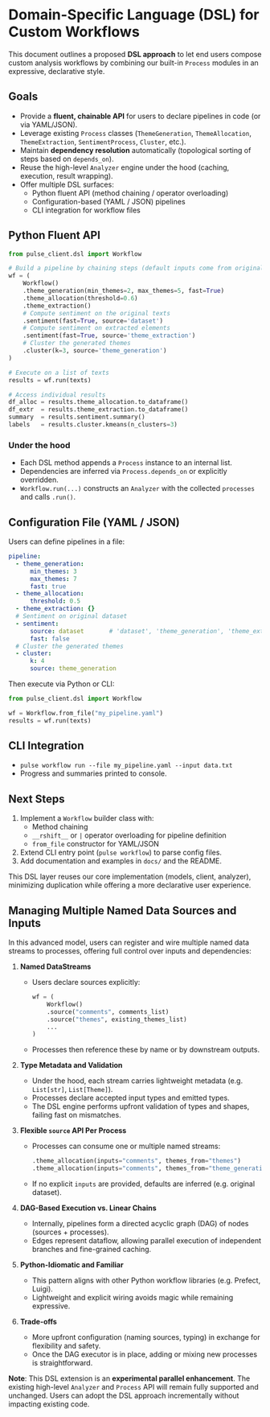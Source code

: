  # Domain-Specific Language (DSL) for Custom Workflows

 This document outlines a proposed **DSL approach** to let end users compose custom analysis workflows by combining our built-in `Process` modules in an expressive, declarative style.

 ## Goals

 - Provide a **fluent, chainable API** for users to declare pipelines in code (or via YAML/JSON).
 - Leverage existing `Process` classes (`ThemeGeneration`, `ThemeAllocation`, `ThemeExtraction`, `SentimentProcess`, `Cluster`, etc.).
 - Maintain **dependency resolution** automatically (topological sorting of steps based on `depends_on`).
 - Reuse the high-level `Analyzer` engine under the hood (caching, execution, result wrapping).
 - Offer multiple DSL surfaces:
   - Python fluent API (method chaining / operator overloading)
   - Configuration-based (YAML / JSON) pipelines
   - CLI integration for workflow files

 ## Python Fluent API

 ```python
 from pulse_client.dsl import Workflow

 # Build a pipeline by chaining steps (default inputs come from original dataset or prior outputs):
 wf = (
     Workflow()
     .theme_generation(min_themes=2, max_themes=5, fast=True)
     .theme_allocation(threshold=0.6)
     .theme_extraction()
     # Compute sentiment on the original texts
     .sentiment(fast=True, source='dataset')
     # Compute sentiment on extracted elements
     .sentiment(fast=True, source='theme_extraction')
     # Cluster the generated themes
     .cluster(k=3, source='theme_generation')
 )

 # Execute on a list of texts
 results = wf.run(texts)

 # Access individual results
 df_alloc = results.theme_allocation.to_dataframe()
 df_extr  = results.theme_extraction.to_dataframe()
 summary  = results.sentiment.summary()
 labels   = results.cluster.kmeans(n_clusters=3)
 ```

 ### Under the hood

 - Each DSL method appends a `Process` instance to an internal list.
 - Dependencies are inferred via `Process.depends_on` or explicitly overridden.
 - `Workflow.run(...)` constructs an `Analyzer` with the collected `processes` and calls `.run()`.

 ## Configuration File (YAML / JSON)

 Users can define pipelines in a file:

 ```yaml
 pipeline:
   - theme_generation:
       min_themes: 3
       max_themes: 7
       fast: true
   - theme_allocation:
       threshold: 0.5
   - theme_extraction: {}
   # Sentiment on original dataset
   - sentiment:
       source: dataset       # 'dataset', 'theme_generation', 'theme_extraction', etc.
       fast: false
   # Cluster the generated themes
   - cluster:
       k: 4
       source: theme_generation
 ```

 Then execute via Python or CLI:

 ```python
 from pulse_client.dsl import Workflow

 wf = Workflow.from_file("my_pipeline.yaml")
 results = wf.run(texts)
 ```

 ## CLI Integration

 - `pulse workflow run --file my_pipeline.yaml --input data.txt`
 - Progress and summaries printed to console.

 ## Next Steps

 1. Implement a `Workflow` builder class with:
    - Method chaining
    - `__rshift__` or `|` operator overloading for pipeline definition
    - `from_file` constructor for YAML/JSON
 2. Extend CLI entry point (`pulse workflow`) to parse config files.
 3. Add documentation and examples in `docs/` and the README.

 This DSL layer reuses our core implementation (models, client, analyzer), minimizing duplication while offering a more declarative user experience.

## Managing Multiple Named Data Sources and Inputs

In this advanced model, users can register and wire multiple named data streams to processes, offering full control over inputs and dependencies:

1. **Named DataStreams**
   - Users declare sources explicitly:
     ```python
     wf = (
         Workflow()
         .source("comments", comments_list)
         .source("themes", existing_themes_list)
         ...
     )
     ```
   - Processes then reference these by name or by downstream outputs.

2. **Type Metadata and Validation**
   - Under the hood, each stream carries lightweight metadata (e.g. `List[str]`, `List[Theme]`).
   - Processes declare accepted input types and emitted types.
   - The DSL engine performs upfront validation of types and shapes, failing fast on mismatches.

3. **Flexible `source` API Per Process**
   - Processes can consume one or multiple named streams:
     ```python
     .theme_allocation(inputs="comments", themes_from="themes")
     .theme_allocation(inputs="comments", themes_from="theme_generation")
     ```
   - If no explicit `inputs` are provided, defaults are inferred (e.g. original dataset).

4. **DAG-Based Execution vs. Linear Chains**
   - Internally, pipelines form a directed acyclic graph (DAG) of nodes (sources + processes).
   - Edges represent dataflow, allowing parallel execution of independent branches and fine-grained caching.

5. **Python-Idiomatic and Familiar**
   - This pattern aligns with other Python workflow libraries (e.g. Prefect, Luigi).
   - Lightweight and explicit wiring avoids magic while remaining expressive.

6. **Trade-offs**
   - More upfront configuration (naming sources, typing) in exchange for flexibility and safety.
   - Once the DAG executor is in place, adding or mixing new processes is straightforward.

**Note**: This DSL extension is an **experimental parallel enhancement**. The existing high-level `Analyzer` and `Process` API will remain fully supported and unchanged. Users can adopt the DSL approach incrementally without impacting existing code.
